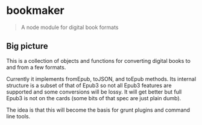 # bookmaker

> A node module for digital book formats

## Big picture

This is a collection of objects and functions for converting digital books to and from a few formats.

Currently it implements fromEpub, toJSON, and toEpub methods. Its internal structure is a subset of that of Epub3 so not all Epub3 features are supported and some conversions will be lossy. It will get better but full Epub3 is not on the cards (some bits of that spec are just plain dumb).

The idea is that this will become the basis for grunt plugins and command line tools.